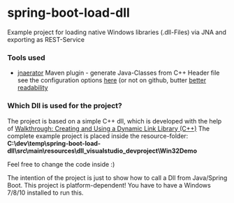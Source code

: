 # spring-boot-load-dll
Example project for loading native Windows libraries (.dll-Files) via JNA and exporting as REST-Service

### Tools used

* [jnaerator](https://github.com/nativelibs4java/JNAerator) Maven plugin - generate Java-Classes from C++ Header file
see the configuration options [here](https://github.com/nativelibs4java/JNAerator/wiki/Command-Lin-eOptions-And-Environment-Variables) (or not on github, butter [better readability](https://code.google.com/archive/p/jnaerator/wikis/CommandLineOptionsAndEnvironmentVariables.wiki)

### Which Dll is used for the project?

The project is based on a simple C++ dll, which is developed with the help of [Walkthrough: Creating and Using a Dynamic Link Library (C++)](https://msdn.microsoft.com/en-us/library/ms235636(v=vs.120).aspx)
The complete example project is placed inside the resource-folder: __C:\dev\temp\spring-boot-load-dll\src\main\resources\dll_visualstudio_devproject\Win32Demo__

Feel free to change the code inside :)


The intention of the project is just to show how to call a Dll from Java/Spring Boot. This project is platform-dependent! You have to have a Windows 7/8/10 installed to run this.